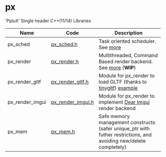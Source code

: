 # px
'PpluX' Single header C++(11/14) Libraries
 
| Name | Code | Description |
|------|------|-------------|
| px_sched | [px_sched.h](px_sched.h) | Task oriented scheduler. See [more](README_px_sched.md) |
| px_render | [px_render.h](px_render.h) | Multithreaded, Command Based render backend. See [more](README_px_render.md) (**WIP**)|
| px_render_gltf | [px_render_gltf.h](px_render_gltf.h) | Module for px_render to load GLTF (thanks to [tinygltf](https://github.com/syoyo/tinygltf)) [example](examples/px_render_example_gltf.cpp)|
| px_render_imgui | [px_render_imgui.h](px_render_imgui.h) | Module for px_render to implement [Dear Imgui](https://github.com/ocornut/imgui) render backend
| px_mem | [px_mem.h](px_mem.h) | Safe memory management constructs (safer unique_ptr with futher restrictions, and avoiding new/delete completely)|


